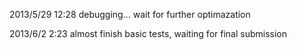 2013/5/29 12:28 debugging... wait for further optimazation

2013/6/2 2:23 almost finish basic tests, waiting for final submission

